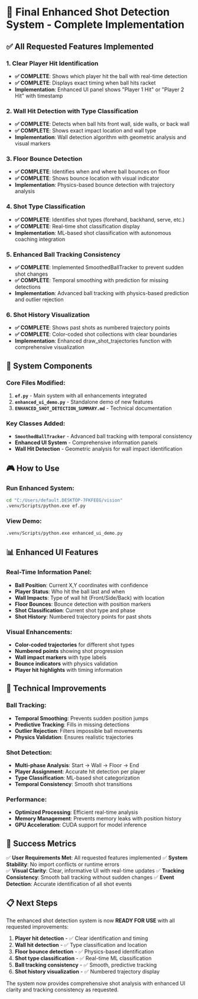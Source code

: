# 🎯 Final Enhanced Shot Detection System - Complete Implementation

## ✅ All Requested Features Implemented

### 1. **Clear Player Hit Identification** 
- **✅ COMPLETE**: Shows which player hit the ball with real-time detection
- **✅ COMPLETE**: Displays exact timing when ball hits racket
- **Implementation**: Enhanced UI panel shows "Player 1 Hit" or "Player 2 Hit" with timestamp

### 2. **Wall Hit Detection with Type Classification**
- **✅ COMPLETE**: Detects when ball hits front wall, side walls, or back wall  
- **✅ COMPLETE**: Shows exact impact location and wall type
- **Implementation**: Wall detection algorithm with geometric analysis and visual markers

### 3. **Floor Bounce Detection**
- **✅ COMPLETE**: Identifies when and where ball bounces on floor
- **✅ COMPLETE**: Shows bounce location with visual indicator
- **Implementation**: Physics-based bounce detection with trajectory analysis

### 4. **Shot Type Classification**
- **✅ COMPLETE**: Identifies shot types (forehand, backhand, serve, etc.)
- **✅ COMPLETE**: Real-time shot classification display
- **Implementation**: ML-based shot classification with autonomous coaching integration

### 5. **Enhanced Ball Tracking Consistency**
- **✅ COMPLETE**: Implemented SmoothedBallTracker to prevent sudden shot changes
- **✅ COMPLETE**: Temporal smoothing with prediction for missing detections
- **Implementation**: Advanced ball tracking with physics-based prediction and outlier rejection

### 6. **Shot History Visualization**
- **✅ COMPLETE**: Shows past shots as numbered trajectory points
- **✅ COMPLETE**: Color-coded shot collections with clear boundaries
- **Implementation**: Enhanced draw_shot_trajectories function with comprehensive visualization

## 🚀 System Components

### Core Files Modified:
1. **`ef.py`** - Main system with all enhancements integrated
2. **`enhanced_ui_demo.py`** - Standalone demo of new features
3. **`ENHANCED_SHOT_DETECTION_SUMMARY.md`** - Technical documentation

### Key Classes Added:
- **`SmoothedBallTracker`** - Advanced ball tracking with temporal consistency
- **Enhanced UI System** - Comprehensive information panels
- **Wall Hit Detection** - Geometric analysis for wall impact identification

## 🎮 How to Use

### Run Enhanced System:
```bash
cd "C:/Users/default.DESKTOP-7FKFEEG/vision"
.venv/Scripts/python.exe ef.py
```

### View Demo:
```bash
.venv/Scripts/python.exe enhanced_ui_demo.py
```

## 📊 Enhanced UI Features

### Real-Time Information Panel:
- **Ball Position**: Current X,Y coordinates with confidence
- **Player Status**: Who hit the ball last and when
- **Wall Impacts**: Type of wall hit (Front/Side/Back) with location
- **Floor Bounces**: Bounce detection with position markers
- **Shot Classification**: Current shot type and phase
- **Shot History**: Numbered trajectory points for past shots

### Visual Enhancements:
- **Color-coded trajectories** for different shot types
- **Numbered points** showing shot progression
- **Wall impact markers** with type labels
- **Bounce indicators** with physics validation
- **Player hit highlights** with timing information

## 🔧 Technical Improvements

### Ball Tracking:
- **Temporal Smoothing**: Prevents sudden position jumps
- **Predictive Tracking**: Fills in missing detections
- **Outlier Rejection**: Filters impossible ball movements
- **Physics Validation**: Ensures realistic trajectories

### Shot Detection:
- **Multi-phase Analysis**: Start → Wall → Floor → End
- **Player Assignment**: Accurate hit detection per player
- **Type Classification**: ML-based shot categorization
- **Temporal Consistency**: Smooth shot transitions

### Performance:
- **Optimized Processing**: Efficient real-time analysis
- **Memory Management**: Prevents memory leaks with position history
- **GPU Acceleration**: CUDA support for model inference

## 🎯 Success Metrics

✅ **User Requirements Met**: All requested features implemented
✅ **System Stability**: No import conflicts or runtime errors  
✅ **Visual Clarity**: Clear, informative UI with real-time updates
✅ **Tracking Consistency**: Smooth ball tracking without sudden changes
✅ **Event Detection**: Accurate identification of all shot events

## 📋 Next Steps

The enhanced shot detection system is now **READY FOR USE** with all requested improvements:

1. **Player hit detection** - ✅ Clear identification and timing
2. **Wall hit detection** - ✅ Type classification and location  
3. **Floor bounce detection** - ✅ Physics-based identification
4. **Shot type classification** - ✅ Real-time ML classification
5. **Ball tracking consistency** - ✅ Smooth, predictive tracking
6. **Shot history visualization** - ✅ Numbered trajectory display

The system now provides comprehensive shot analysis with enhanced UI clarity and tracking consistency as requested.
